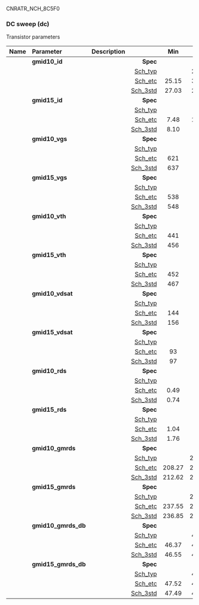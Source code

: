 CNRATR_NCH_8C5F0

### DC sweep (dc)

Transistor parameters



|**Name**|**Parameter**|**Description**| |**Min**|**Typ**|**Max**| Unit|
|:---|:---|:---|---:|:---:|:---:|:---:| ---:|
||**gmid10\_id** || **Spec**  |  | **0.00** |  | **uA** |
| | | |<a href='results/dc_Sch_typical.html'>Sch_typ</a>| | 28.09 |  | |
| | | |<a href='results/dc_Sch_etc.html'>Sch_etc</a>|25.15 | 32.73 | 42.39 | |
| | | |<a href='results/dc_Sch_mc.html'>Sch_3std</a>|27.03 | 28.13 | 29.23 | |
||**gmid15\_id** || **Spec**  |  | **0.00** |  | **uA** |
| | | |<a href='results/dc_Sch_typical.html'>Sch_typ</a>| | 8.67 |  | |
| | | |<a href='results/dc_Sch_etc.html'>Sch_etc</a>|7.48 | 10.93 | 15.36 | |
| | | |<a href='results/dc_Sch_mc.html'>Sch_3std</a>|8.10 | 8.70 | 9.29 | |
||**gmid10\_vgs** || **Spec**  |  | **0** |  | **mV** |
| | | |<a href='results/dc_Sch_typical.html'>Sch_typ</a>| | 644 |  | |
| | | |<a href='results/dc_Sch_etc.html'>Sch_etc</a>|621 | 662 | 698 | |
| | | |<a href='results/dc_Sch_mc.html'>Sch_3std</a>|637 | 644 | 651 | |
||**gmid15\_vgs** || **Spec**  |  | **0** |  | **mV** |
| | | |<a href='results/dc_Sch_typical.html'>Sch_typ</a>| | 557 |  | |
| | | |<a href='results/dc_Sch_etc.html'>Sch_etc</a>|538 | 580 | 621 | |
| | | |<a href='results/dc_Sch_mc.html'>Sch_3std</a>|548 | 557 | 566 | |
||**gmid10\_vth** || **Spec**  |  | **0** |  | **mV** |
| | | |<a href='results/dc_Sch_typical.html'>Sch_typ</a>| | 459 |  | |
| | | |<a href='results/dc_Sch_etc.html'>Sch_etc</a>|441 | 481 | 520 | |
| | | |<a href='results/dc_Sch_mc.html'>Sch_3std</a>|456 | 460 | 463 | |
||**gmid15\_vth** || **Spec**  |  | **0** |  | **mV** |
| | | |<a href='results/dc_Sch_typical.html'>Sch_typ</a>| | 470 |  | |
| | | |<a href='results/dc_Sch_etc.html'>Sch_etc</a>|452 | 492 | 532 | |
| | | |<a href='results/dc_Sch_mc.html'>Sch_3std</a>|467 | 470 | 473 | |
||**gmid10\_vdsat** || **Spec**  |  | **0** |  | **mV** |
| | | |<a href='results/dc_Sch_typical.html'>Sch_typ</a>| | 159 |  | |
| | | |<a href='results/dc_Sch_etc.html'>Sch_etc</a>|144 | 151 | 159 | |
| | | |<a href='results/dc_Sch_mc.html'>Sch_3std</a>|156 | 159 | 161 | |
||**gmid15\_vdsat** || **Spec**  |  | **0** |  | **mV** |
| | | |<a href='results/dc_Sch_typical.html'>Sch_typ</a>| | 99 |  | |
| | | |<a href='results/dc_Sch_etc.html'>Sch_etc</a>|93 | 96 | 100 | |
| | | |<a href='results/dc_Sch_mc.html'>Sch_3std</a>|97 | 99 | 102 | |
||**gmid10\_rds** || **Spec**  |  | **0.00** |  | **MOhm** |
| | | |<a href='results/dc_Sch_typical.html'>Sch_typ</a>| | 0.77 |  | |
| | | |<a href='results/dc_Sch_etc.html'>Sch_etc</a>|0.49 | 0.65 | 0.86 | |
| | | |<a href='results/dc_Sch_mc.html'>Sch_3std</a>|0.74 | 0.76 | 0.79 | |
||**gmid15\_rds** || **Spec**  |  | **0.00** |  | **MOhm** |
| | | |<a href='results/dc_Sch_typical.html'>Sch_typ</a>| | 1.86 |  | |
| | | |<a href='results/dc_Sch_etc.html'>Sch_etc</a>|1.04 | 1.49 | 2.16 | |
| | | |<a href='results/dc_Sch_mc.html'>Sch_3std</a>|1.76 | 1.86 | 1.96 | |
||**gmid10\_gmrds** || **Spec**  |  | **0.00** |  | **V** |
| | | |<a href='results/dc_Sch_typical.html'>Sch_typ</a>| | 214.45 |  | |
| | | |<a href='results/dc_Sch_etc.html'>Sch_etc</a>|208.27 | 212.41 | 216.71 | |
| | | |<a href='results/dc_Sch_mc.html'>Sch_3std</a>|212.62 | 214.54 | 216.46 | |
||**gmid15\_gmrds** || **Spec**  |  | **0.00** |  | **V** |
| | | |<a href='results/dc_Sch_typical.html'>Sch_typ</a>| | 240.94 |  | |
| | | |<a href='results/dc_Sch_etc.html'>Sch_etc</a>|237.55 | 240.32 | 241.61 | |
| | | |<a href='results/dc_Sch_mc.html'>Sch_3std</a>|236.85 | 241.09 | 245.34 | |
||**gmid10\_gmrds\_db** || **Spec**  |  | **0.00** |  | **dB** |
| | | |<a href='results/dc_Sch_typical.html'>Sch_typ</a>| | 46.63 |  | |
| | | |<a href='results/dc_Sch_etc.html'>Sch_etc</a>|46.37 | 46.54 | 46.72 | |
| | | |<a href='results/dc_Sch_mc.html'>Sch_3std</a>|46.55 | 46.63 | 46.71 | |
||**gmid15\_gmrds\_db** || **Spec**  |  | **0.00** |  | **dB** |
| | | |<a href='results/dc_Sch_typical.html'>Sch_typ</a>| | 47.64 |  | |
| | | |<a href='results/dc_Sch_etc.html'>Sch_etc</a>|47.52 | 47.62 | 47.66 | |
| | | |<a href='results/dc_Sch_mc.html'>Sch_3std</a>|47.49 | 47.64 | 47.80 | |

